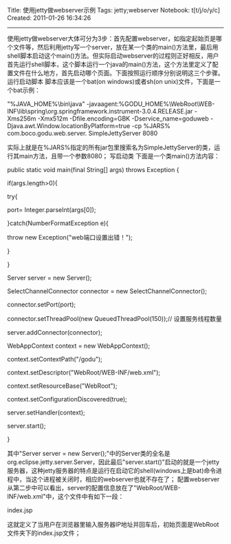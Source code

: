Title: 使用jetty做webserver示例
Tags: jetty;webserver
Notebook: t[t/j/o/y/c]
Created: 2011-01-26 16:34:26

------

使用jetty做webserver大体可分为3步：首先配置webserver，如指定起始页是哪个文件等，然后利用jetty写一个server，放在某一个类的main()方法里，最后用shell脚本启动这个main()方法。但实际启动webserver的过程则正好相反，用户首先运行shell脚本，这个脚本运行一个java的main()方法，这个方法里定义了配置文件在什么地方，首先启动哪个页面。下面按照运行顺序分别说明这三个步骤。
 运行启动脚本 
脚本应该是一个bat(on windows)或者sh(on unix)文件，下面是一个bat示例：

"%JAVA_HOME%\bin\java" -javaagent:%GODU_HOME%\WebRoot\WEB-INF\lib\spring\org.springframework.instrument-3.0.4.RELEASE.jar -Xms256m -Xmx512m -Dfile.encoding=GBK -Dservice_name=goduweb -Djava.awt.Window.locationByPlatform=true -cp %JARS% com.boco.godu.web.server. SimpleJettyServer 8080

实际上就是在%JARS%指定的所有jar包里搜索名为SimpleJettyServer的类，运行其main方法，且带一个参数8080；
 写启动类 
下面是一个类main()方法内容：

public static void main(final String[] args) throws Exception {

if(args.length>0){

 try{

port= Integer.parseInt(args[0]);

 }catch(NumberFormatException e){

throw new Exception("web端口设置出错！");

 }

}

 Server server = new Server(); 

SelectChannelConnector connector = new SelectChannelConnector();

connector.setPort(port);

connector.setThreadPool(new QueuedThreadPool(150));// 设置服务线程数量

server.addConnector(connector);

WebAppContext context = new WebAppContext();

 context.setContextPath("/godu"); 

 context.setDescriptor("WebRoot/WEB-INF/web.xml"); 

 context.setResourceBase("WebRoot"); 

context.setConfigurationDiscovered(true);

server.setHandler(context);

 server.start(); 

}

其中"Server server = new Server();"中的Server类的全名是org.eclipse.jetty.server.Server，因此最后"server.start()"启动的就是一个jetty服务器，这种jetty服务器的特点是运行在启动它的shell(windows上是bat)命令进程中，当这个进程被关闭时，相应的webserver也就不存在了；
 配置webserver 
从第二步中可以看出，server的配置信息放在了"WebRoot/WEB-INF/web.xml"中，这个文件中有如下一段：

 <welcome-file-list>

 <welcome-file>index.jsp</welcome-file>

 </welcome-file-list>

这就定义了当用户在浏览器里输入服务器IP地址并回车后，初始页面是WebRoot文件夹下的index.jsp文件；